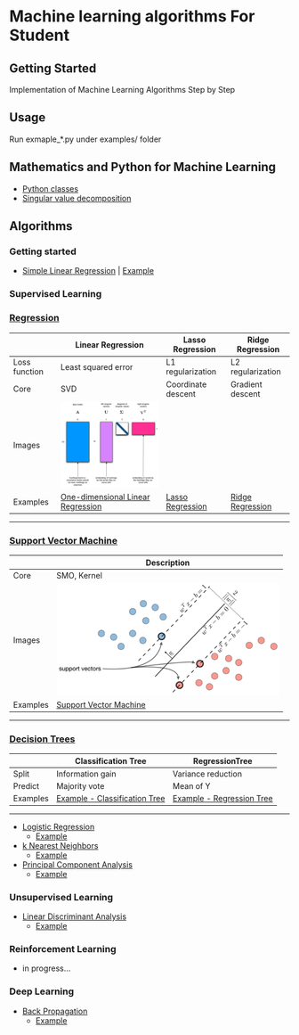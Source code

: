 # Machine learning algorithms For Student

## Getting Started
Implementation of Machine Learning Algorithms Step by Step

## Usage
Run exmaple_*.py under examples/ folder

## Mathematics and Python for Machine Learning
* [Python classes](./ml_math/python_class.py)
* [Singular value decomposition](./ml_math/singular_value_decomposition.py)
## Algorithms
### Getting started
* [Simple Linear Regression](./ml_student/simple_linear_regression/simple_linear_regression.py) | [Example](./examples/example_SimpleLinearRegression.py)

### Supervised Learning
### [Regression](./ml_student/regression/regression.py)

| | Linear Regression | Lasso Regression | Ridge Regression |
| --- | --- | --- | --- |
| Loss function | Least squared error | L1 regularization| L2 regularization |
| Core | SVD | Coordinate descent | Gradient descent |
| Images | ![](images/svd.png) | |
| Examples | [One-dimensional Linear Regression](./examples/example_LinearRegression.py) | [Lasso Regression](./examples/example_LassoRegression.py)| [Ridge Regression](./examples/example_RidgeRegression.py) |

---

### [Support Vector Machine](./ml_student/support_vector_machine/support_vector_machine.py)

| | Description |
| ------ | ----------- |
| Core | SMO, Kernel |
| Images | ![](images/svm.png) |
| Examples | [Support Vector Machine](./examples/example_svm.py) |

---

### [Decision Trees](./ml_student/decision_tree/decision_tree.py)

| | Classification Tree | RegressionTree |
| -- | --- | --- |
| Split | Information gain | Variance reduction |
| Predict | Majority vote | Mean of Y |
| Examples | [Example - Classification Tree](./examples/example_ct.py) | [Example - Regression Tree](./examples/example_rt.py) |

---

* [Logistic Regression](./ml_student/logistic_regression/logistic_regression.py)
  * [Example](./examples/example_logit.py)
* [k Nearest Neighbors](./ml_student/k_nearest_neighbors/k_nearest_neighbors.py)
  * [Example](./examples/example_knn.py)
* [Principal Component Analysis](./ml_student/linear_discriminant_analysis/linear_discriminant_analysis.py)
  * [Example](./examples/example_lda.py)

### Unsupervised Learning
* [Linear Discriminant Analysis](./ml_student/principal_component_analysis/principal_component_analysis.py)
  * [Example](./examples/example_pca.py)

### Reinforcement Learning
* in progress...

### Deep Learning
* [Back Propagation](./ml_student/back_propagation/back_propagation.py)
  * [Example](./examples/example_bp.py)